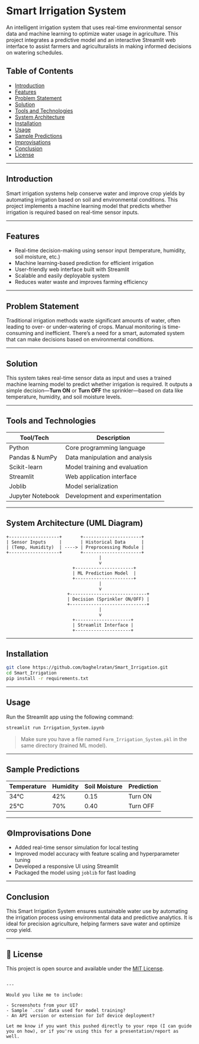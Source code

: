 

#  Smart Irrigation System

An intelligent irrigation system that uses real-time environmental sensor data and machine learning to optimize water usage in agriculture. This project integrates a predictive model and an interactive Streamlit web interface to assist farmers and agriculturalists in making informed decisions on watering schedules.

##  Table of Contents

- [Introduction](#introduction)
- [Features](#features)
- [Problem Statement](#problem-statement)
- [Solution](#solution)
- [Tools and Technologies](#tools-and-technologies)
- [System Architecture](#system-architecture)
- [Installation](#installation)
- [Usage](#usage)
- [Sample Predictions](#sample-predictions)
- [Improvisations](#improvisations)
- [Conclusion](#conclusion)
- [License](#license)

---

##  Introduction

Smart irrigation systems help conserve water and improve crop yields by automating irrigation based on soil and environmental conditions. This project implements a machine learning model that predicts whether irrigation is required based on real-time sensor inputs.

---

##  Features

- Real-time decision-making using sensor input (temperature, humidity, soil moisture, etc.)
- Machine learning-based prediction for efficient irrigation
- User-friendly web interface built with Streamlit
- Scalable and easily deployable system
- Reduces water waste and improves farming efficiency

---

##  Problem Statement

Traditional irrigation methods waste significant amounts of water, often leading to over- or under-watering of crops. Manual monitoring is time-consuming and inefficient. There’s a need for a smart, automated system that can make decisions based on environmental conditions.

---

##  Solution

This system takes real-time sensor data as input and uses a trained machine learning model to predict whether irrigation is required. It outputs a simple decision—**Turn ON** or **Turn OFF** the sprinkler—based on data like temperature, humidity, and soil moisture levels.

---

##  Tools and Technologies

| Tool/Tech        | Description                                |
|------------------|--------------------------------------------|
| Python           | Core programming language                  |
| Pandas & NumPy   | Data manipulation and analysis             |
| Scikit-learn     | Model training and evaluation              |
| Streamlit        | Web application interface                  |
| Joblib           | Model serialization                        |
| Jupyter Notebook | Development and experimentation            |

---

##  System Architecture (UML Diagram)

```plaintext
+-------------------+       +----------------------+
| Sensor Inputs     |       | Historical Data      |
| (Temp, Humidity)  | ----> | Preprocessing Module |
+-------------------+       +----------------------+
                                   |
                                   v
                         +----------------------+
                         | ML Prediction Model  |
                         +----------------------+
                                   |
                                   v
                       +-----------------------------+
                       | Decision (Sprinkler ON/OFF) |
                       +-----------------------------+
                                   |
                                   v
                         +---------------------+
                         | Streamlit Interface |
                         +---------------------+
````

---

##  Installation

```bash
git clone https://github.com/baghelratan/Smart_Irrigation.git
cd Smart_Irrigation
pip install -r requirements.txt
```

---

##  Usage

Run the Streamlit app using the following command:

```bash
streamlit run Irrigation_System.ipynb
```

> Make sure you have a file named `Farm_Irrigation_System.pkl` in the same directory (trained ML model).

---

##  Sample Predictions

| Temperature | Humidity | Soil Moisture | Prediction |
| ----------- | -------- | ------------- | ---------- |
| 34°C        | 42%      | 0.15          | Turn ON    |
| 25°C        | 70%      | 0.40          | Turn OFF   |

---

## ⚙Improvisations Done

* Added real-time sensor simulation for local testing
* Improved model accuracy with feature scaling and hyperparameter tuning
* Developed a responsive UI using Streamlit
* Packaged the model using `joblib` for fast loading

---

## Conclusion

This Smart Irrigation System ensures sustainable water use by automating the irrigation process using environmental data and predictive analytics. It is ideal for precision agriculture, helping farmers save water and optimize crop yield.

---

## 📝 License

This project is open source and available under the [MIT License](LICENSE).

```

---

Would you like me to include:

- Screenshots from your UI?
- Sample `.csv` data used for model training?
- An API version or extension for IoT device deployment?

Let me know if you want this pushed directly to your repo (I can guide you on how), or if you're using this for a presentation/report as well.
```


